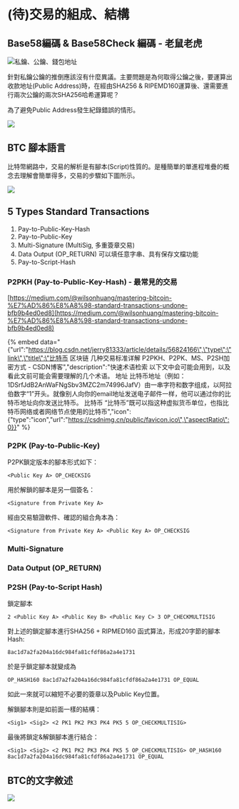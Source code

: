 # \(待\)交易的組成、結構

## Base58編碼 &  Base58Check 編碼 - 老鼠老虎

![&#x79C1;&#x9470;&#x3001;&#x516C;&#x9470;&#x3001;&#x9322;&#x5305;&#x5730;&#x5740;](.gitbook/assets/image%20%2825%29.png)



針對私鑰公鑰的推倒應該沒有什麼異議。主要問題是為何取得公鑰之後，要運算出收款地址\(Public Address\)時，在經由SHA256 & RIPEMD160運算後、還需要進行兩次公鑰的兩次SHA256哈希運算呢？

為了避免Public Address發生紀錄錯誤的情形。

![](.gitbook/assets/image%20%2827%29.png)

## BTC 腳本語言

比特幣網路中，交易的解析是有腳本\(Script\)性質的。是種簡單的單進程堆疊的概念去理解會簡單得多，交易的步驟如下圖所示。

![](.gitbook/assets/image%20%2826%29.png)







## 5 Types Standard Transactions

1. Pay-to-Public-Key-Hash
2. Pay-to-Public-Key
3. Multi-Signature \(MultiSig, 多重簽章交易\)
4. Data Output \(OP\_RETURN\) 可以填任意字串、具有保存文檔功能
5. Pay-to-Script-Hash 

### P2PKH \(Pay-to-Public-Key-Hash\) - 最常見的交易

[https://medium.com/@wilsonhuang/mastering-bitcoin-%E7%AD%86%E8%A8%98-standard-transactions-undone-bfb9b4ed0ed8](https://medium.com/@wilsonhuang/mastering-bitcoin-%E7%AD%86%E8%A8%98-standard-transactions-undone-bfb9b4ed0ed8)

{% embed data="{\"url\":\"https://blog.csdn.net/jerry81333/article/details/56824166\",\"type\":\"link\",\"title\":\"比特币 区块链 几种交易标准详解 P2PKH、P2PK、MS、P2SH加密方式 - CSDN博客\",\"description\":\"快速术语检索 以下文中会可能会用到，以及看此文前可能会需要理解的几个术语。 地址 比特币地址（例如：1DSrfJdB2AnWaFNgSbv3MZC2m74996JafV）由一串字符和数字组成，以阿拉伯数字“1”开头。就像别人向你的email地址发送电子邮件一样，他可以通过你的比特币地址向你发送比特币。  比特币 “比特币”既可以指这种虚拟货币单位，也指比特币网络或者网络节点使用的比特币\",\"icon\":{\"type\":\"icon\",\"url\":\"https://csdnimg.cn/public/favicon.ico\",\"aspectRatio\":0}}" %}

### P2PK \(Pay-to-Public-Key\)

P2PK鎖定版本的腳本形式如下：

```aspnet
<Public Key A> OP_CHECKSIG
```

用於解鎖的腳本是另一個簽名：

```aspnet
<Signature from Private Key A>
```

經由交易驗證軟件、確認的組合角本為：

```aspnet
<Signature from Private Key A> <Public Key A> OP_CHECKSIG
```





### Multi-Signature



### Data Output \(OP\_RETURN\)



### P2SH \(Pay-to-Script Hash\)

鎖定腳本

```aspnet
2 <Public Key A> <Public Key B> <Public Key C> 3 OP_CHECKMULTISIG
```

對上述的鎖定腳本進行SHA256 + RIPMED160 函式算法，形成20字節的腳本Hash:

```aspnet
8ac1d7a2fa204a16dc984fa81cfdf86a2a4e1731
```

於是乎鎖定腳本就變成為

```aspnet
OP_HASH160 8ac1d7a2fa204a16dc984fa81cfdf86a2a4e1731 OP_EQUAL
```

如此一來就可以縮短不必要的簽章以及Public Key位置。

解鎖腳本則是如前面一樣的結構：

```aspnet
<Sig1> <Sig2> <2 PK1 PK2 PK3 PK4 PK5 5 OP_CHECKMULTISIG>
```

最後將鎖定&解鎖腳本進行結合：

```aspnet
<Sig1> <Sig2> <2 PK1 PK2 PK3 PK4 PK5 5 OP_CHECKMULTISIG> OP_HASH160 8ac1d7a2fa204a16dc984fa81cfdf86a2a4e1731 OP_EQUAL
```











## BTC的文字敘述

![](.gitbook/assets/image%20%287%29.png)











